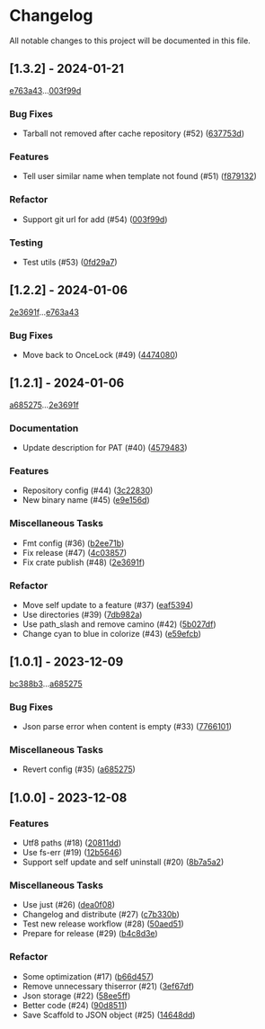 # Changelog

All notable changes to this project will be documented in this file.

## [1.3.2] - 2024-01-21

[e763a43](e763a43519ea4c209df2452c6e2a5b7dffdfdd3d)...[003f99d](003f99d23f62d5f4cf971e44fbde31967ab3f361)

### Bug Fixes

- Tarball not removed after cache repository (#52) ([637753d](637753dfbf02e4c021bd496165711064ea0bedae))

### Features

- Tell user similar name when template not found (#51) ([f879132](f8791322e07060b1eee53ade5793b85b65da72ed))

### Refactor

- Support git url for add (#54) ([003f99d](003f99d23f62d5f4cf971e44fbde31967ab3f361))

### Testing

- Test utils (#53) ([0fd29a7](0fd29a7cb0b292637188732f9621233315d8c5ec))

## [1.2.2] - 2024-01-06

[2e3691f](2e3691f87259731eb3c5e9ddc38c511dd2da1e01)...[e763a43](e763a43519ea4c209df2452c6e2a5b7dffdfdd3d)

### Bug Fixes

- Move back to OnceLock (#49) ([4474080](4474080cf9bddcdf197cf419fd3476e199b90289))

## [1.2.1] - 2024-01-06

[a685275](a68527515ec2c6dfaac83d401285e9da23d6cad0)...[2e3691f](2e3691f87259731eb3c5e9ddc38c511dd2da1e01)

### Documentation

- Update description for PAT (#40) ([4579483](45794837718e20e96caaf4e25271a4acee282bf6))

### Features

- Repository config (#44) ([3c22830](3c22830be9d1b773dd1e9cccb93a960597433dba))
- New binary name (#45) ([e9e156d](e9e156dc118751c5f14decc705ff64dc5c4de8bc))

### Miscellaneous Tasks

- Fmt config (#36) ([b2ee71b](b2ee71b34b87fb514d6c7b3371b8cd66da612693))
- Fix release (#47) ([4c03857](4c03857a793058c253591e87b0293ecee1a00bac))
- Fix crate publish (#48) ([2e3691f](2e3691f87259731eb3c5e9ddc38c511dd2da1e01))

### Refactor

- Move self update to a feature (#37) ([eaf5394](eaf539476ff758527427351f097a59145f01d913))
- Use directories (#39) ([7db982a](7db982a26160a5ddf5b111f78140f503f1d0a1d9))
- Use path_slash and remove camino (#42) ([5b027df](5b027df0d2629604aeab4d41176c87a2fb6421d5))
- Change cyan to blue in colorize (#43) ([e59efcb](e59efcb40a76af083f3d876cb99818f9cd50f134))

## [1.0.1] - 2023-12-09

[bc388b3](bc388b3b1ec1ed60a7597237343c37ff3f57e59c)...[a685275](a68527515ec2c6dfaac83d401285e9da23d6cad0)

### Bug Fixes

- Json parse error when content is empty (#33) ([7766101](776610166f2d05333dcd28428e2f6a1e037f2b3e))

### Miscellaneous Tasks

- Revert  config (#35) ([a685275](a68527515ec2c6dfaac83d401285e9da23d6cad0))

## [1.0.0] - 2023-12-08

### Features

- Utf8 paths (#18) ([20811dd](20811dd8ee805057d752e75e9bb4b65ff2dfd016))
- Use fs-err (#19) ([12b5646](12b564642716c931bf008fa71703a438765a20fd))
- Support self update and self uninstall (#20) ([8b7a5a2](8b7a5a25bcc7c622552cdcfe6fa8bf23e0820b07))

### Miscellaneous Tasks

- Use just (#26) ([dea0f08](dea0f08081ce3328247293b9b9b0e3f494f517ce))
- Changelog and distribute (#27) ([c7b330b](c7b330b9582077f4d57a904ac60aff5ba2708de2))
- Test new release workflow (#28) ([50aed51](50aed5127e7d11371bf89f567690276da1a0e118))
- Prepare for release (#29) ([b4c8d3e](b4c8d3e34e17fbd98ca386e12d0d430cbde7cd11))

### Refactor

- Some optimization (#17) ([b66d457](b66d457e1ec43ab28be6f5349823ad8bd3df8117))
- Remove unnecessary thiserror (#21) ([3ef67df](3ef67df8d0801acb366586a99fefcba3222c76da))
- Json storage (#22) ([58ee5ff](58ee5ffd980e1f8d20baceacfce5bde83a7a87f2))
- Better code (#24) ([90d8511](90d8511a6ee8d8a1cf41e1e24a21bb76876c0e5e))
- Save Scaffold to JSON object (#25) ([14648dd](14648dd5426bc6a2ec1cb3dc5d63b9070166db42))

<!-- generated by git-cliff -->
